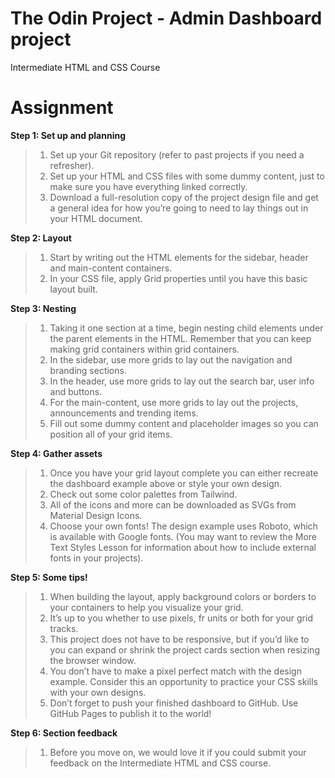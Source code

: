 # The Odin Project - Admin Dashboard project

Intermediate HTML and CSS Course

# Assignment

**Step 1: Set up and planning**

> 1.  Set up your Git repository (refer to past projects if you need a refresher).
> 2.  Set up your HTML and CSS files with some dummy content, just to make sure you have everything linked correctly.
> 3.  Download a full-resolution copy of the project design file and get a general idea for how you’re going to need to lay things out in your HTML document.

**Step 2: Layout**

> 1.  Start by writing out the HTML elements for the sidebar, header and main-content containers.
> 2.  In your CSS file, apply Grid properties until you have this basic layout built.

**Step 3: Nesting**

> 1.  Taking it one section at a time, begin nesting child elements under the parent elements in the HTML. Remember that you can keep making grid containers within grid containers.
> 2.  In the sidebar, use more grids to lay out the navigation and branding sections.
> 3.  In the header, use more grids to lay out the search bar, user info and buttons.
> 4.  For the main-content, use more grids to lay out the projects, announcements and trending items.
> 5.  Fill out some dummy content and placeholder images so you can position all of your grid items.

**Step 4: Gather assets**

> 1.  Once you have your grid layout complete you can either recreate the dashboard example above or style your own design.
> 2.  Check out some color palettes from Tailwind.
> 3.  All of the icons and more can be downloaded as SVGs from Material Design Icons.
> 4.  Choose your own fonts! The design example uses Roboto, which is available with Google fonts. (You may want to review the More Text Styles Lesson for information about how to include external fonts in your projects).

**Step 5: Some tips!**

> 1.  When building the layout, apply background colors or borders to your containers to help you visualize your grid.
> 2.  It’s up to you whether to use pixels, fr units or both for your grid tracks.
> 3.  This project does not have to be responsive, but if you’d like to you can expand or shrink the project cards section when resizing the browser window.
> 4.  You don’t have to make a pixel perfect match with the design example. Consider this an opportunity to practice your CSS skills with your own designs.
> 5.  Don’t forget to push your finished dashboard to GitHub. Use GitHub Pages to publish it to the world!

**Step 6: Section feedback**

> 1.  Before you move on, we would love it if you could submit your feedback on the Intermediate HTML and CSS course.

